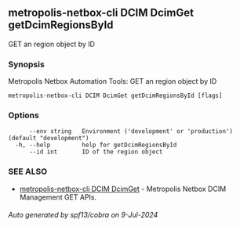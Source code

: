 ## metropolis-netbox-cli DCIM DcimGet getDcimRegionsById

GET an region object by ID

### Synopsis


Metropolis Netbox Automation Tools:
  GET an region object by ID

```
metropolis-netbox-cli DCIM DcimGet getDcimRegionsById [flags]
```

### Options

```
      --env string   Environment ('development' or 'production') (default "development")
  -h, --help         help for getDcimRegionsById
      --id int       ID of the region object
```

### SEE ALSO

* [metropolis-netbox-cli DCIM DcimGet]()	 - Metropolis Netbox DCIM Management GET APIs.

###### Auto generated by spf13/cobra on 9-Jul-2024
